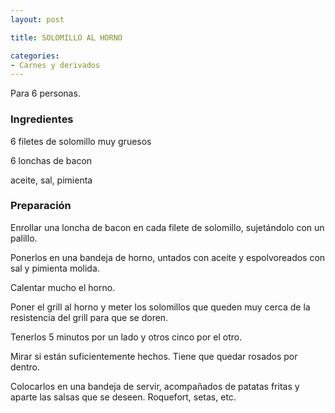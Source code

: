 ```yaml
---
layout: post

title: SOLOMILLO AL HORNO

categories:
- Carnes y derivados
---
```

Para 6 personas.

<h3>Ingredientes</h3>

6 filetes de solomillo muy gruesos

6 lonchas de bacon

aceite, sal, pimienta

<h3>Preparación</h3>

Enrollar una loncha de bacon en cada filete de solomillo, sujetándolo con un palillo.

Ponerlos en una bandeja de horno, untados con aceite y espolvoreados con sal y pimienta molida.

Calentar mucho el horno.

Poner el grill al horno y meter los solomillos que queden muy cerca de la resistencia del grill para que se doren.

Tenerlos 5 minutos por un lado y otros cinco por el otro.

Mirar si están suficientemente hechos. Tiene que quedar rosados por dentro.

Colocarlos en una bandeja de servir, acompañados de patatas fritas y aparte las salsas que se deseen. Roquefort, setas, etc.

